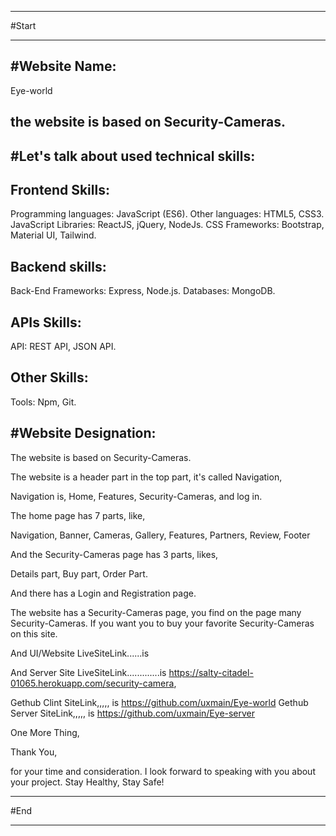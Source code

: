 --------------------------------------------------------------------------------------------------------------------------------------------------------


#Start


--------------------------------------------------------------------------------------------------------------------------------------------------------




#Website Name:
--------------
Eye-world



the website is based on Security-Cameras.
------------------------------------------
















#Let's talk about used technical skills:
-----------------------------------------



Frontend Skills:
----------------

Programming languages: JavaScript (ES6).
Other languages: HTML5, CSS3.
JavaScript Libraries: ReactJS, jQuery, NodeJs.
CSS Frameworks: Bootstrap, Material UI, Tailwind.

Backend skills:
---------------


Back-End Frameworks: Express, Node.js. 
Databases: MongoDB.


APIs Skills:
------------

API:  REST API, JSON API.


Other Skills:
-------------

Tools: Npm, Git.


#Website Designation:
---------------------




The website is based on Security-Cameras.

The website is a header part in the top part, it's called Navigation,

Navigation is, 
Home, Features, Security-Cameras, and log in.







The home page has 7 parts, 
like, 

Navigation, 
Banner, 
Cameras, 
Gallery, 
Features, 
Partners, 
Review, 
Footer 

And the Security-Cameras page has 3 parts,
likes,

Details part,
Buy part,
Order Part.

And there has a Login and Registration page.

The website has a Security-Cameras page,
you find on the page many Security-Cameras.
If you want you to buy your favorite Security-Cameras on this site.




















And UI/Website LiveSiteLink......is 

And Server Site  LiveSiteLink.............is https://salty-citadel-01065.herokuapp.com/security-camera,





Gethub Clint SiteLink,,,,, is https://github.com/uxmain/Eye-world
Gethub Server SiteLink,,,,, is https://github.com/uxmain/Eye-server




One More Thing,

Thank You,

for your time and consideration. I look forward to speaking with you about your project.
Stay Healthy, Stay Safe!
















--------------------------------------------------------------------------------------------------------------------------------------------------------


#End


--------------------------------------------------------------------------------------------------------------------------------------------------------
